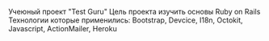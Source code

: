 Учеюный проект "Test Guru"
Цель проекта изучить основы Ruby on Rails
Технологии которые применились: Bootstrap, Devcice, I18n, Octokit, Javascript, ActionMailer, Heroku
